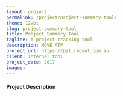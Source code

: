```yaml
---
layout: project
permalink: /project/project-summary-tool/
theme: 12wbt
slug: project-summary-tool
title: Project Summary Tool
tagline: A project tracking tool
description: MOVE ATP
project_url: https://pst.redant.com.au
client: Internal tool
project_date: 2017
images:
---
```


#### Project Description


